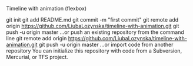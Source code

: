 Timeline with animation (flexbox)



git init
git add README.md
git commit -m "first commit"
git remote add origin https://github.com/LiubaLozynska/timeline-with-animation.git
git push -u origin master
…or push an existing repository from the command line
git remote add origin https://github.com/LiubaLozynska/timeline-with-animation.git
git push -u origin master
…or import code from another repository
You can initialize this repository with code from a Subversion, Mercurial, or TFS project.